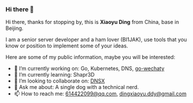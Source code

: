 ### Hi there 👋

Hi there, thanks for stopping by, this is **Xiaoyu Ding** from China, base in Beijing.

I am a senior server developer and a ham lover (BI1JAK), use tools that you know or position to implement some of your ideas.

Here are some of my public information, maybe you will be interested:

- 🔭  I’m currently working on: Go, Kubernetes, DNS, [go-wechaty](https://github.com/wechaty/go-wechaty)
- 🌱  I’m currently learning: Shapr3D
- 👯  I’m looking to collaborate on: [DNSX](https://github.com/dingdayu/dnsx)
- 💬  Ask me about: A single dog with a technical nerd.
- 📫  How to reach me: 614422099@qq.com, dingxiaoyu.ddy@gmail.com

<!--
Here are some ideas to get you started:

- 🔭 I’m currently working on ...
- 🌱 I’m currently learning ...
- 👯 I’m looking to collaborate on ...
- 🤔 I’m looking for help with ...
- 💬 Ask me about ...
- 📫 How to reach me: ...
- 😄 Pronouns: ...
- ⚡ Fun fact: ...
-->
